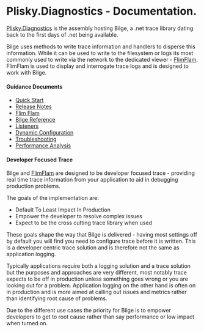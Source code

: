 # Plisky.Diagnostics - Documentation.


[Plisky.Diagnostics](https://github.com/Itsey/Plisky.Diagnostics/wiki) is the assembly hosting Bilge, a .net trace library dating back to the first days of .net being available.    

Bilge uses methods to write trace information and handlers to disperse this information.  While it can be used to write to the filesystem or logs its most commonly used to write via the network to the dedicated viewer -  [FlimFlam](https://github.com/Itsey/Plisky.FlimFlam/wiki). FlimFlam is used to display and interrogate trace logs and is designed to work with Bilge.

#### Guidance Documents

* [Quick Start](diags-guide-quickstart.md)
* [Release Notes](diags-releases.md)
* [Flim Flam](diags-flim-index.md)
* [Bilge Reference](diags-bilge-index.md)
* [Listeners](diags-handlers-index.md)
* [Dynamic Configuration](diags-dynamic-index.md)
* [Troubleshooting](diags-guide-troubleshooting.md)
* [Performance Analysis](diags-guide-performance.md)


#### Developer Focused Trace

Bilge and [FlimFlam](https://github.com/Itsey/Plisky.FlimFlam/wiki) are designed to be developer focused trace - providing real time trace information from your application to aid in debugging production problems.  

The goals of the implementation are:

* Default To Least Impact In Production
* Empower the developer to resolve complex issues
* Expect to be the cross cutting trace library when used


These goals shape the way that Bilge is delivered - having most settings off by default you will find you need to configure trace before it is written.  This is a developer centric trace solution and is therefore not the same as application logging.   

Typically applications require both a logging solution and a trace solution but the purposes and approaches are very different, most notably trace expects to be off in production unless something goes wrong or you are looking out for a problem.  Application logging on the other hand is often on in production and is more aimed at calling out issues and metrics rather than identifying root cause of problems.

Due to the different use cases the priority for Bilge is to empower developers to get to root cause rather than say performance or low impact when turned on.


